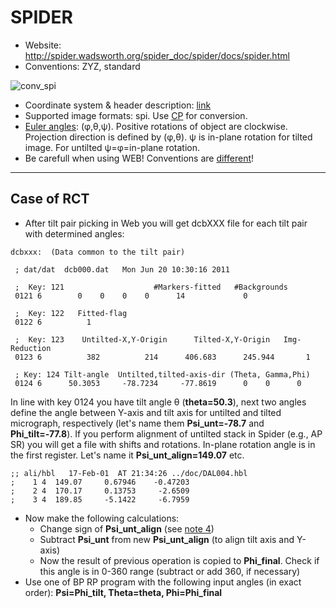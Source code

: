 # SPIDER
  * Website: http://spider.wadsworth.org/spider_doc/spider/docs/spider.html
  * Conventions: ZYZ, standard

![conv_spi](https://cloud.githubusercontent.com/assets/6952870/7274235/6590f508-e8fb-11e4-9600-ccd7ca710a04.png)

  * Coordinate system & header description: [link](http://www.wadsworth.org/spider_doc/spider/docs/image_doc.html)
  * Supported image formats: spi. Use [CP](http://www.wadsworth.org/spider_doc/spider/docs/man/cp.html) for conversion.
  * [Euler angles](http://www.wadsworth.org/spider_doc/spider/docs/euler.html): (φ,θ,ψ). Positive rotations of object are clockwise. Projection direction is defined by (φ,θ). ψ is in-plane rotation for tilted image. For untilted ψ=φ=in-plane rotation.
  * Be carefull when using WEB! Conventions are [different](http://www.wadsworth.org/spider_doc/spider/docs/euler.html)!
  
---
## Case of RCT
 * After tilt pair picking in Web you will get dcbXXX file for each tilt pair with determined angles:
```
dcbxxx:  (Data common to the tilt pair)

 ; dat/dat  dcb000.dat   Mon Jun 20 10:30:16 2011

 ;  Key: 121                    #Markers-fitted   #Backgrounds 
 0121 6        0    0    0    0      14             0

 ;  Key: 122   Fitted-flag 
 0122 6          1         

 ;  Key: 123    Untilted-X,Y-Origin      Tilted-X,Y-Origin   Img-Reduction 
 0123 6          382          214      406.683      245.944       1          

 ; Key: 124 Tilt-angle  Untilted,tilted-axis-dir (Theta, Gamma,Phi) 
 0124 6      50.3053     -78.7234     -77.8619      0    0      0
```
In line with key 0124 you have tilt angle θ (**theta=50.3**), next two angles define the angle between Y-axis and tilt axis for untilted and tilted micrograph, respectively (let's name them **Psi_unt=-78.7** and **Phi_tilt=-77.8**). 
If you perform alignment of untilted stack in Spider (e.g., AP SR) you will get a file with shifts and rotations. In-plane rotation angle is in the first register. Let's name it **Psi_unt_align=149.07** etc.
```
;; ali/hbl   17-Feb-01  AT 21:34:26 ../doc/DAL004.hbl
;    1 4  149.07     0.67946    -0.47203
;    2 4  170.17     0.13753     -2.6509
;    3 4  189.85     -5.1422     -6.7959
```
  * Now make the following calculations:
    * Change sign of **Psi_unt_align** (see [note 4](http://www.wadsworth.org/spider_doc/spider/docs/man/apsr.html))
    * Subtract **Psi_unt** from new **Psi_unt_align** (to align tilt axis and Y-axis)
    * Now the result of previous operation is copied to **Phi_final**. Check if this angle is in 0-360 range (subtract or add 360, if necessary)
  * Use one of BP RP program with the following input angles (in exact order): **Psi=Phi_tilt, Theta=theta, Phi=Phi_final**
